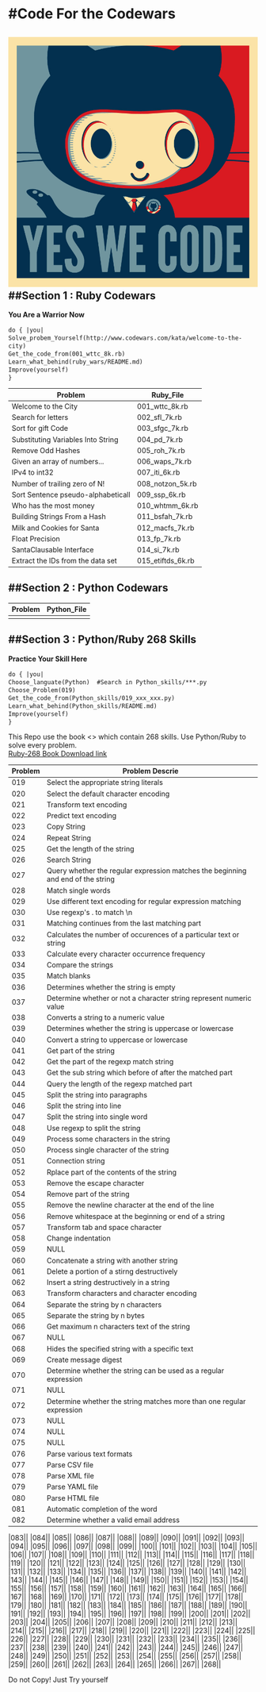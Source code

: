 #Code For the Codewars
====
![octodex](https://github.com/Cnetwork/codewars/blob/master/python_skills/addon/octocat.jpg)
##Section 1 : Ruby Codewars
---
**You Are a Warrior Now**

	do { |you|
	Solve_probem_Yourself(http://www.codewars.com/kata/welcome-to-the-city)
	Get_the_code_from(001_wttc_8k.rb)
	Learn_what_behind(ruby_wars/README.md)
	Improve(yourself)
	}

|Problem|Ruby_File|
|---------|-------|
|Welcome to the City|001_wttc_8k.rb|
|Search for letters|002_sfl_7k.rb|
|Sort for gift Code|003_sfgc_7k.rb|
|Substituting Variables Into String|004_pd_7k.rb|
|Remove Odd Hashes|005_roh_7k.rb|
|Given an array of numbers...|006_waps_7k.rb|
|IPv4 to int32|007_iti_6k.rb|
|Number of trailing zero of N!|008_notzon_5k.rb|
|Sort Sentence pseudo-alphabeticall|009_ssp_6k.rb|
|Who has the most money|010_whtmm_6k.rb|
|Building Strings From a Hash|011_bsfah_7k.rb|
|Milk and Cookies for Santa|012_macfs_7k.rb|
|Float Precision|013_fp_7k.rb|
|SantaClausable Interface|014_si_7k.rb|
|Extract the IDs from the data set|015_etiftds_6k.rb|



##Section 2 : Python Codewars
---
|Problem|Python_File|
|-------|-----------|
|||



##Section 3 : Python/Ruby 268 Skills
---

**Practice Your Skill Here**

	do { |you|
	Choose_languate(Python)  #Search in Python_skills/***.py
	Choose_Problem(019)
	Get_the_code_from(Python_skills/019_xxx_xxx.py)
	Learn_what_behind(Python_skills/README.md)
	Improve(yourself)
	}

This Repo use the book <<Ruby-268>> which contain 268 skills. Use Python/Ruby to solve every problem.   
[Ruby-268 Book Download link](http://vdisk.weibo.com/s/sNIDmzaWnx2C)


|Problem|Problem Descrie|
|-------|-----------|
|019|Select the appropriate string literals|
|020|Select the default character encoding|
|021|Transform text encoding|
|022|Predict text encoding|
|023|Copy String|
|024|Repeat String|
|025|Get the length of the string|
|026|Search String|
|027|Query whether the regular expression matches the beginning and end of the string|
|028|Match single words|
|029|Use different text encoding for regular expression matching|
|030|Use regexp's . to match \n|
|031|Matching continues from the last matching part|
|032|Calculates the number of occurences of a particular text or string|
|033|Calculate every character occurrence frequency|
|034|Compare the strings|
|035|Match blanks|
|036|Determines whether the string is empty|
|037|Determine whether or not a character string represent numeric value|
|038|Converts a string to a numeric value|
|039|Determines whether the string is uppercase or lowercase|
|040|Convert a string to uppercase or lowercase|
|041|Get part of the string|
|042|Get the part of the regexp match string|
|043|Get the sub string which before of after the matched part|
|044|Query the length of the regexp matched part|
|045|Split the string into paragraphs|
|046|Split the string into line|
|047|Split the string into single word|
|048|Use regexp to split the string|
|049|Process some characters in the string|
|050|Process single character of the string|
|051|Connection string|
|052|Rplace part of the contents of the string|
|053|Remove the escape character|
|054|Remove part of the string|
|055|Remove the newline character at the end of the line|
|056|Remove whitespace at the beginning or end of a string|
|057|Transform tab and space character|
|058|Change indentation|
|059|NULL|
|060|Concatenate a string with another string|
|061|Delete a portion of a stirng destructively|
|062|Insert a string destructively in a string|
|063|Transform characters and character encoding|
|064|Separate the string by n characters|
|065|Separate the string by n bytes|
|066|Get maximum n characters text of the string|
|067|NULL|
|068|Hides the specified string with a specific text|
|069|Create message digest|
|070|Determine whether the string can be used as a regular expression|
|071|NULL|
|072|Determine whether the string matches more than one regular expression|
|073|NULL|
|074|NULL|
|075|NULL|
|076|Parse various text formats|
|077|Parse CSV file|
|078|Parse XML file|
|079|Parse YAML file|
|080|Parse HTML file|
|081|Automatic completion of the word|
|082|Determine whether a valid email address|



|083||
|084||
|085||
|086||
|087||
|088||
|089||
|090||
|091||
|092||
|093||
|094||
|095||
|096||
|097||
|098||
|099||
|100||
|101||
|102||
|103||
|104||
|105||
|106||
|107||
|108||
|109||
|110||
|111||
|112||
|113||
|114||
|115||
|116||
|117||
|118||
|119||
|120||
|121||
|122||
|123||
|124||
|125||
|126||
|127||
|128||
|129||
|130||
|131||
|132||
|133||
|134||
|135||
|136||
|137||
|138||
|139||
|140||
|141||
|142||
|143||
|144||
|145||
|146||
|147||
|148||
|149||
|150||
|151||
|152||
|153||
|154||
|155||
|156||
|157||
|158||
|159||
|160||
|161||
|162||
|163||
|164||
|165||
|166||
|167||
|168||
|169||
|170||
|171||
|172||
|173||
|174||
|175||
|176||
|177||
|178||
|179||
|180||
|181||
|182||
|183||
|184||
|185||
|186||
|187||
|188||
|189||
|190||
|191||
|192||
|193||
|194||
|195||
|196||
|197||
|198||
|199||
|200||
|201||
|202||
|203||
|204||
|205||
|206||
|207||
|208||
|209||
|210||
|211||
|212||
|213||
|214||
|215||
|216||
|217||
|218||
|219||
|220||
|221||
|222||
|223||
|224||
|225||
|226||
|227||
|228||
|229||
|230||
|231||
|232||
|233||
|234||
|235||
|236||
|237||
|238||
|239||
|240||
|241||
|242||
|243||
|244||
|245||
|246||
|247||
|248||
|249||
|250||
|251||
|252||
|253||
|254||
|255||
|256||
|257||
|258||
|259||
|260||
|261||
|262||
|263||
|264||
|265||
|266||
|267||
|268||





Do not Copy! Just Try yourself 

